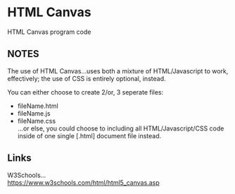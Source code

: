 # HTML Canvas
HTML Canvas program code

## NOTES

The use of HTML Canvas...uses both a mixture of HTML/Javascript to work, effectively; the use of CSS is entirely optional, instead. 

You can either choose to create 2/or, 3 seperate files:
- fileName.html
- fileName.js
- fileName.css  
...or else, you could choose to including all HTML/Javascript/CSS code inside of one single [.html] document file instead.  

## Links

W3Schools...  
https://www.w3schools.com/html/html5_canvas.asp  


